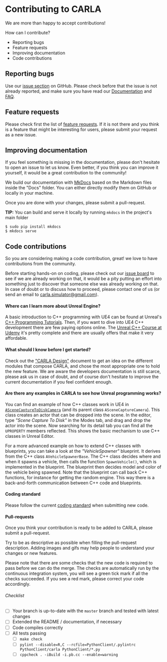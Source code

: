 Contributing to CARLA
=====================

We are more than happy to accept contributions!

How can I contribute?

  * Reporting bugs
  * Feature requests
  * Improving documentation
  * Code contributions

Reporting bugs
--------------

Use our [issue section][issueslink] on GitHub. Please check before that the
issue is not already reported, and make sure you have read our
[Documentation][docslink] and [FAQ][faqlink].

[issueslink]: https://github.com/carla-simulator/carla/issues
[docslink]: http://carla.readthedocs.io
[faqlink]: http://carla.readthedocs.io/en/latest/faq/

Feature requests
----------------

Please check first the list of [feature requests][frlink]. If it is not there
and you think is a feature that might be interesting for users, please submit
your request as a new issue.

[frlink]: https://github.com/carla-simulator/carla/issues?q=is%3Aissue+is%3Aopen+label%3A%22feature+request%22

Improving documentation
-----------------------

If you feel something is missing in the documentation, please don't hesitate to
open an issue to let us know. Even better, if you think you can improve it
yourself, it would be a great contribution to the community!

We build our documentation with [MkDocs](http://www.mkdocs.org/) based on the
Markdown files inside the "Docs" folder. You can either directly modify them on
GitHub or locally in your machine.

Once you are done with your changes, please submit a pull-request.

**TIP:** You can build and serve it locally by running `mkdocs` in the project's
main folder

    $ sudo pip install mkdocs
    $ mkdocs serve

Code contributions
------------------

So you are considering making a code contribution, great! we love to have
contributions from the community.

Before starting hands-on on coding, please check out our
[issue board][wafflelink] to see if we are already working on that, it would
be a pity putting an effort into something just to discover that someone else
was already working on that. In case of doubt or to discuss how to proceed,
please contact one of us (or send an email to carla.simulator@gmail.com).

[wafflelink]: https://waffle.io/carla-simulator/carla

#### Where can I learn more about Unreal Engine?

A basic introduction to C++ programming with UE4 can be found at Unreal's
[C++ Programming Tutorials][ue4tutorials]. Then, if you want to dive into UE4
C++ development there are few paying options online. The
[Unreal C++ Course at Udemy][ue4course] it's pretty complete and there are
usually offers that make it very affordable.

[ue4tutorials]: https://docs.unrealengine.com/latest/INT/Programming/Tutorials/
[ue4course]: https://www.udemy.com/unrealcourse/

#### What should I know before I get started?

Check out the ["CARLA Design"](carla_design.md) document to get an idea on the
different modules that compose CARLA, and chose the most appropriate one to hold
the new feature. We are aware the developers documentation is still scarce,
please ask us in case of doubt, and of course don't hesitate to improve the
current documentation if you feel confident enough.

#### Are there any examples in CARLA to see how Unreal programming works?

You can find an example of how C++ classes work in UE4 in
[`ASceneCaptureToDiskCamera`][capturelink] (and its parent class
`ASceneCaptureCamera`). This class creates an actor that can be dropped into the
scene. In the editor, type _"Scene Capture To Disk"_ in the Modes tab, and drag
and drop the actor into the scene. Now searching for its detail tab you can find
all the `UPROPERTY` members reflected. This shows the basic mechanism to use C++
classes in Unreal Editor.

For a more advanced example on how to extend C++ classes with blueprints, you
can take a look at the _"VehicleSpawner"_ blueprint. It derives from the C++
class `AVehicleSpawnerBase`. The C++ class decides where and when it spawns a
vehicle, then calls the function `SpawnVehicle()`, which is implemented in the
blueprint. The blueprint then decides model and color of the vehicle being
spawned. Note that the blueprint can call back C++ functions, for instance for
getting the random engine. This way there is a back-and-forth communication
between C++ code and blueprints.

[capturelink]: https://github.com/carla-simulator/carla/blob/master/Unreal/CarlaUE4/Plugins/Carla/Source/Carla/SceneCaptureToDiskCamera.h

#### Coding standard

Please follow the current [coding standard](coding_standard.md) when submitting
new code.

#### Pull-requests

Once you think your contribution is ready to be added to CARLA, please submit a
pull-request.

Try to be as descriptive as possible when filling the pull-request description.
Adding images and gifs may help people to understand your changes or new
features.

Please note that there are some checks that the new code is required to pass
before we can do the merge. The checks are automatically run by the continuous
integration system, you will see a green tick mark if all the checks succeeded.
If you see a red mark, please correct your code accordingly.

###### Checklist

<!--
  If you modify this list please keep it up-to-date with pull_request_template.md
-->

  - [ ] Your branch is up-to-date with the `master` branch and tested with latest changes
  - [ ] Extended the README / documentation, if necessary
  - [ ] Code compiles correctly
  - [ ] All tests passing
    - [ ] `make check`
    - [ ] `pylint --disable=R,C --rcfile=PythonClient/.pylintrc PythonClient/carla PythonClient/*.py`
    - [ ] `cppcheck . -iBuild -i.pb.cc --enable=warning`
